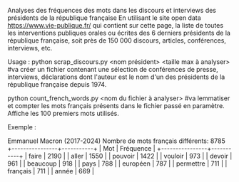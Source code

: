 Analyses des fréquences des mots dans les discours et interviews des présidents de la république française
En utilisant le site open data https://www.vie-publique.fr/ qui contient sur cette page, la liste de toutes les interventions publiques orales ou écrites des 6 derniers présidents de la république française, soit près de 150 000 discours, articles, conférences, interviews, etc.



Usage : 
python scrap_discours.py <nom président> <taille max à analyser>  #va créer un fichier contenant une sélection de conférences de presse, interviews, déclarations dont l'auteur est le nom d'un des présidents de la république française depuis 1974.

python count_french_words.py <nom du fichier à analyser> #va lemmatiser et compter les mots français présents dans le fichier passé en paramètre. Affiche les 100 premiers mots utilisés.

Exemple :

Emmanuel Macron (2017-2024)
Nombre de mots français différents: 8785
+----------------+-----------+
|      Mot       | Fréquence |
+----------------+-----------+
|     faire      |   2190    |
|     aller      |   1550    |
|    pouvoir     |   1422    |
|    vouloir     |    973    |
|     devoir     |    961    |
|    beaucoup    |    918    |
|      pays      |    788    |
|    européen    |    787    |
|   permettre    |    711    |
|    français    |    711    |
|     année      |    669    |
